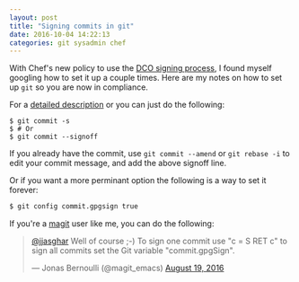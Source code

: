 ```yaml
---
layout: post
title: "Signing commits in git"
date: 2016-10-04 14:22:13
categories: git sysadmin chef
---
```


With Chef's new policy to use the [DCO signing process][dcosigning], I found
myself googling how to set it up a couple times. Here are my notes on how to
set up `git` so you are now in compliance.

For a [detailed description][detailed] or you can just do the following:

```
$ git commit -s
$ # Or
$ git commit --signoff
```

If you already have the commit, use `git commit --amend` or `git rebase -i` to
edit your commit message, and add the above signoff line.

Or if you want a more perminant option the following is a way to set it forever:

```bash
$ git config commit.gpgsign true
```

If you're a [magit][magit] user like me, you can do the following:

<blockquote class="twitter-tweet" data-lang="en"><p lang="en" dir="ltr"><a href="https://twitter.com/jjasghar">@jjasghar</a> Well of course ;-) To sign one commit use &quot;c = S RET c&quot; to sign all commits set the Git variable &quot;commit.gpgSign&quot;.</p>&mdash; Jonas Bernoulli (@magit_emacs) <a href="https://twitter.com/magit_emacs/status/766785033277353984">August 19, 2016</a></blockquote>
<script async src="//platform.twitter.com/widgets.js" charset="utf-8"></script>


[dcosigning]: https://discourse.chef.io/t/a-developer-certificate-of-origin-dco-is-now-required-with-code-contributions/9579
[detailed]: http://stackoverflow.com/questions/13457203/how-to-add-the-signed-off-by-field-in-the-git-patch
[magit]: https://magit.vc/
